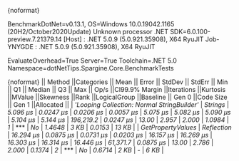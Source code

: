{noformat}

BenchmarkDotNet=v0.13.1, OS=Windows 10.0.19042.1165 (20H2/October2020Update)
Unknown processor
.NET SDK=6.0.100-preview.7.21379.14
  [Host]     : .NET 5.0.9 (5.0.921.35908), X64 RyuJIT
  Job-YNYGDE : .NET 5.0.9 (5.0.921.35908), X64 RyuJIT

EvaluateOverhead=True  Server=True  Toolchain=.NET 5.0  
Namespace=dotNetTips.Spargine.Core.BenchmarkTests  

{noformat}
||                                    Method ||Categories ||     Mean ||    Error ||   StdDev ||   StdErr ||      Min ||       Q1 ||   Median ||       Q3 ||      Max ||     Op/s ||CI99.9% Margin ||Iterations ||Kurtosis ||MValue ||Skewness ||Rank ||LogicalGroup ||Baseline || Gen 0 ||Code Size || Gen 1 ||Allocated ||
| *'Looping Collection: Normal StringBuilder'* |    *Strings* |  *5.096 μs* | *0.0247 μs* | *0.0206 μs* | *0.0057 μs* |  *5.075 μs* |  *5.082 μs* |  *5.090 μs* |  *5.104 μs* |  *5.144 μs* | *196,219.2* |      *0.0247 μs* |      *13.00* |    *2.957* |  *2.000* |   *1.0984* |    *1* |            *** |       *No* | *1.4648* |      *3 KB* | *0.0153* |     *13 KB* |
|                          *GetPropertyValues* | *Reflection* | *16.294 μs* | *0.0875 μs* | *0.0731 μs* | *0.0203 μs* | *16.157 μs* | *16.269 μs* | *16.303 μs* | *16.314 μs* | *16.446 μs* |  *61,371.7* |      *0.0875 μs* |      *13.00* |    *2.786* |  *2.000* |   *0.1374* |    *2* |            *** |       *No* | *0.6714* |      *2 KB* |      *-* |      *6 KB* |
